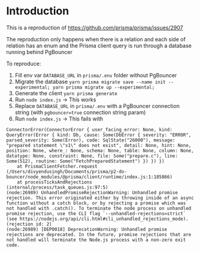 # Introduction

This is a reproduction of https://github.com/prisma/prisma/issues/2907

The reproduction only happens when there is a relation and each side of relation has an enum and the Prisma client query is run through a database running behind PgBouncer

To reproduce:

1. Fill env var `DATABASE_URL` in `prisma/.env` folder without PgBouncer
2. Migrate the database `yarn prisma migrate save --name init --experimental; yarn prisma migrate up --experimental;`
3. Generate the client `yarn prisma generate`
4. Run `node index.js` -> This works
5. Replace `DATABASE_URL` in `prisma/.env` with a PgBouncer connection string (with `pgbouncer=true` connection string param)
6. Run `node index.js` -> This fails with

```
ConnectorError(ConnectorError { user_facing_error: None, kind: QueryError(Error { kind: Db, cause: Some(DbError { severity: "ERROR", parsed_severity: Some(Error), code: SqlState("26000"), message: "prepared statement \"s1\" does not exist", detail: None, hint: None, position: None, where_: None, schema: None, table: None, column: None, datatype: None, constraint: None, file: Some("prepare.c"), line: Some(512), routine: Some("FetchPreparedStatement") }) }) })
    at PrismaClientFetcher.request (/Users/divyendusingh/Documents/prisma/p2-do-bouncer/node_modules/@prisma/client/runtime/index.js:1:185866)
    at processTicksAndRejections (internal/process/task_queues.js:97:5)
(node:26989) UnhandledPromiseRejectionWarning: Unhandled promise rejection. This error originated either by throwing inside of an async function without a catch block, or by rejecting a promise which was not handled with .catch(). To terminate the node process on unhandled promise rejection, use the CLI flag `--unhandled-rejections=strict` (see https://nodejs.org/api/cli.html#cli_unhandled_rejections_mode). (rejection id: 2)
(node:26989) [DEP0018] DeprecationWarning: Unhandled promise rejections are deprecated. In the future, promise rejections that are not handled will terminate the Node.js process with a non-zero exit code.
```
